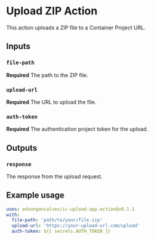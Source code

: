 # Upload ZIP Action

This action uploads a ZIP file to a Container Project URL.

## Inputs

### `file-path`

**Required** The path to the ZIP file.

### `upload-url`

**Required** The URL to upload the file.

### `auth-token`

**Required** The authentication project token for the upload.

## Outputs

### `response`

The response from the upload request.

## Example usage

```yaml
uses: edsongoncalves/ic-upload-app-action@v0.1.1
with:
  file-path: 'path/to/your/file.zip'
  upload-url: 'https://your-upload-url.com/upload'
  auth-token: ${{ secrets.AUTH_TOKEN }}
